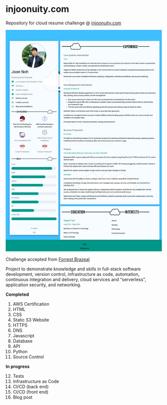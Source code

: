 # injoonuity.com
Repository for cloud resume challenge @ [injoonuity.com](https://injoonuity.com)

![injoonuity.png](injoonuity.png)

Challenge accepted from [Forrest Brazeal](https://forrestbrazeal.com/2020/04/23/the-cloud-resume-challenge/)

Project to demonstrate knowledge and skills in full-stack software development, version control, infrastructure as code, automation, continuous integration and delivery, cloud services and “serverless”, application security, and networking.

**Completed**
1. AWS Certification
2. HTML
3. CSS
4. Static S3 Website
5. HTTPS
6. DNS
7. Javascript
8. Database
9. API
10. Python
11. Source Control

**In progress**

12. Tests
13. Infrastructure as Code
14. CI/CD (back end)
15. CI/CD (front end)
16. Blog post
